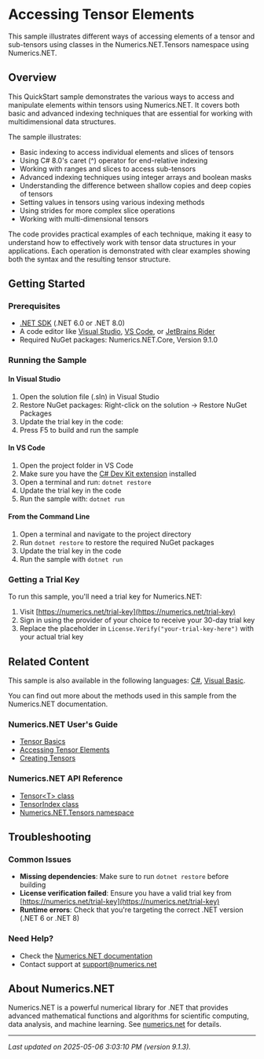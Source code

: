 # Accessing Tensor Elements

This sample illustrates different ways of accessing elements of a tensor and sub-tensors using classes in the Numerics.NET.Tensors namespace using Numerics.NET.

## Overview

This QuickStart sample demonstrates the various ways to access and manipulate elements within tensors using 
Numerics.NET. It covers both basic and advanced indexing techniques that are essential for working with 
multidimensional data structures.

The sample illustrates:
- Basic indexing to access individual elements and slices of tensors
- Using C# 8.0's caret (^) operator for end-relative indexing
- Working with ranges and slices to access sub-tensors
- Advanced indexing techniques using integer arrays and boolean masks
- Understanding the difference between shallow copies and deep copies of tensors
- Setting values in tensors using various indexing methods
- Using strides for more complex slice operations
- Working with multi-dimensional tensors

The code provides practical examples of each technique, making it easy to understand how to effectively 
work with tensor data structures in your applications. Each operation is demonstrated with clear examples 
showing both the syntax and the resulting tensor structure.


## Getting Started

### Prerequisites

- [.NET SDK](https://dotnet.microsoft.com/download) (.NET 6.0 or .NET 8.0)
- A code editor like [Visual Studio](https://visualstudio.microsoft.com/), [VS Code](https://code.visualstudio.com/), or [JetBrains Rider](https://www.jetbrains.com/rider/)
- Required NuGet packages: Numerics.NET.Core, Version 9.1.0

### Running the Sample

#### In Visual Studio
1. Open the solution file (.sln) in Visual Studio
2. Restore NuGet packages: Right-click on the solution → Restore NuGet Packages
3. Update the trial key in the code:
4. Press F5 to build and run the sample

#### In VS Code

1. Open the project folder in VS Code
2. Make sure you have the [C# Dev Kit extension](https://marketplace.visualstudio.com/items?itemName=ms-dotnettools.csdevkit) installed
3. Open a terminal and run: `dotnet restore`
4. Update the trial key in the code 
5. Run the sample with: `dotnet run`

#### From the Command Line

1. Open a terminal and navigate to the project directory
2. Run `dotnet restore` to restore the required NuGet packages
3. Update the trial key in the code
4. Run the sample with `dotnet run`

### Getting a Trial Key

To run this sample, you'll need a trial key for Numerics.NET:

1. Visit [https://numerics.net/trial-key](https://numerics.net/trial-key)
2. Sign in using the provider of your choice to receive your 30-day trial key
3. Replace the placeholder in `License.Verify("your-trial-key-here")` with your actual trial key

## Related Content

This sample is also available in the following languages: 
[C#](https://github.com/NumericsDotNet/quickstart-csharp/tree/net6.0/linear-algebra/tensors/accessing-tensor-elements), [Visual Basic](https://github.com/NumericsDotNet/quickstart-visualbasic/tree/net6.0/linear-algebra/tensors/accessing-tensor-elements).

You can find out more about the methods used in this sample from the Numerics.NET documentation.

### Numerics.NET User's Guide

- [Tensor Basics](https://numerics.net/documentation/latest/vector-and-matrix/tensors/tensor-basics)
- [Accessing Tensor Elements](https://numerics.net/documentation/latest/vector-and-matrix/tensors/accessing-tensor-elements)
- [Creating Tensors](https://numerics.net/documentation/latest/vector-and-matrix/tensors/creating-tensors)

### Numerics.NET API Reference

- [Tensor&lt;T&gt; class](https://numerics.net/documentation/latest/reference/numerics.net.tensors.tensor-1)
- [TensorIndex class](https://numerics.net/documentation/latest/reference/numerics.net.tensors.tensorindex)
- [Numerics.NET.Tensors namespace](https://numerics.net/documentation/latest/reference/numerics.net.tensors)


## Troubleshooting

### Common Issues

- **Missing dependencies**: Make sure to run `dotnet restore` before building
- **License verification failed**: Ensure you have a valid trial key from [https://numerics.net/trial-key](https://numerics.net/trial-key)
- **Runtime errors**: Check that you're targeting the correct .NET version (.NET 6 or .NET 8)

### Need Help?

- Check the [Numerics.NET documentation](https://numerics.net/documentation/)
- Contact support at [support@numerics.net](mailto:support@numerics.net?subject=AccessingTensorElements%20QuickStart%20Sample%20%28F%23%29)

## About Numerics.NET

Numerics.NET is a powerful numerical library for .NET that provides advanced mathematical 
functions and algorithms for scientific computing, data analysis, and machine learning.
See [numerics.net](https://numerics.net) for details.

---

_Last updated on 2025-05-06 3:03:10 PM (version 9.1.3)._
